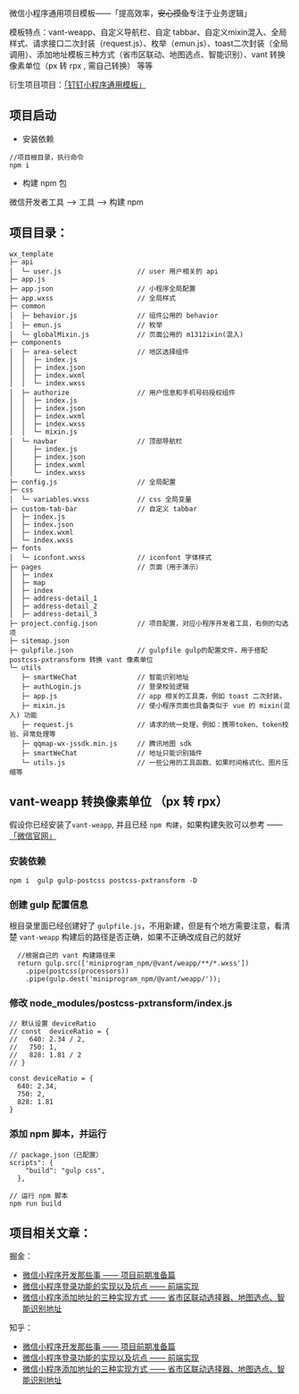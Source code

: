微信小程序通用项目模板——「提高效率，~~安心摸鱼~~专注于业务逻辑」

模板特点：vant-weapp、自定义导航栏、自定 tabbar、自定义mixin混入、全局样式、请求接口二次封装（request.js）、枚举（emun.js）、toast二次封装（全局调用）、添加地址模板三种方式（省市区联动、地图选点、智能识别）、vant 转换像素单位（px 转 rpx , 需自己转换） 等等

衍生项目项目：[「钉钉小程序通用模板」](https://github.com/KiteWorld/dingding_template)

## 项目启动

- 安装依赖
```
//项目根目录，执行命令
npm i
```
- 构建 npm 包

微信开发者工具 --> 工具 --> 构建 npm 


##  项目目录：

```
wx_template                                                        
├─ api                                                             
│  └─ user.js                   // user 用户相关的 api
├─ app.js                                                          
├─ app.json                     // 小程序全局配置
├─ app.wxss                     // 全局样式
├─ common                                                          
│  ├─ behavior.js               // 组件公用的 behavior 
│  ├─ emun.js                   // 枚举
│  └─ globalMixin.js            // 页面公用的 m1312ixin(混入)
├─ components                                           
│  ├─ area-select               // 地区选择组件
│  │  ├─ index.js      
│  │  ├─ index.json    
│  │  ├─ index.wxml    
│  │  └─ index.wxss            
│  ├─ authorize                 // 用户信息和手机号码授权组件
│  │  ├─ index.js                                                  
│  │  ├─ index.json                                                
│  │  ├─ index.wxml                                                
│  │  ├─ index.wxss                                                
│  │  └─ mixin.js                                                  
│  └─ navbar                    // 顶部导航栏
│     ├─ index.js                                                   
│     ├─ index.json                                                
│     ├─ index.wxml                                                
│     └─ index.wxss                                                
├─ config.js                    // 全局配置
├─ css                                                             
│  └─ variables.wxss            // css 全局变量
├─ custom-tab-bar               // 自定义 tabbar 
│  ├─ index.js                                                     
│  ├─ index.json                                                   
│  ├─ index.wxml                                                   
│  └─ index.wxss                                                   
├─ fonts                                                           
│  └─ iconfont.wxss             // iconfont 字体样式
├─ pages                        // 页面（用于演示）
│  ├─ index
│  ├─ map
│  ├─ index 
│  ├─ address-detail_1                                                 
│  ├─ address-detail_2                                                 
│  ├─ address-detail_3                                                 
├─ project.config.json          // 项目配置，对应小程序开发者工具，右侧的勾选项
├─ sitemap.json              
├─ gulpfile.json                // gulpfile gulp的配置文件，用于搭配 postcss-pxtransform 转换 vant 像素单位                    
└─ utils
   ├─ smartWeChat               // 智能识别地址                                                       
   ├─ authLogin.js              // 登录校验逻辑 
   ├─ app.js                    // app 相关的工具类，例如 toast 二次封装。  
   ├─ mixin.js                  // 使小程序页面也具备类似于 vue 的 mixin(混入) 功能
   ├─ request.js                // 请求的统一处理，例如：携带token、token校验、异常处理等
   ├─ qqmap-wx-jssdk.min.js     // 腾讯地图 sdk
   ├─ smartWeChat               // 地址只能识别插件            
   └─ utils.js                  // 一些公用的工具函数、如果时间格式化、图片压缩等
```

## vant-weapp 转换像素单位 （px 转 rpx）
假设你已经安装了`vant-weapp`, 并且已经 `npm 构建`，如果构建失败可以参考 —— [「微信官网」](https://developers.weixin.qq.com/miniprogram/dev/devtools/npm.html)
### 安装依赖
```
npm i  gulp gulp-postcss postcss-pxtransform -D
```
### 创建 gulp 配置信息 
根目录里面已经创建好了 `gulpfile.js`，不用新建，但是有个地方需要注意，看清楚 `vant-weapp` 构建后的路径是否正确，如果不正确改成自己的就好
```
  //根据自己的 vant 构建路径来
  return gulp.src(['miniprogram_npm/@vant/weapp/**/*.wxss']) 
    .pipe(postcss(processors))
    .pipe(gulp.dest('miniprogram_npm/@vant/weapp/'));
```
### 修改 node_modules/postcss-pxtransform/index.js 
```
// 默认设置 deviceRatio
// const  deviceRatio = {
//   640: 2.34 / 2,
//   750: 1,
//   828: 1.81 / 2
// }

const deviceRatio = {
  640: 2.34,
  750: 2,
  828: 1.81
}
```

### 添加 npm 脚本，并运行
``` 
// package.json（已配置）
scripts": {
    "build": "gulp css",
  },
```
```
// 运行 npm 脚本
npm run build
```

## 项目相关文章：

掘金：
- [微信小程序开发那些事 —— 项目前期准备篇](https://juejin.cn/post/6975434044024553503)
- [微信小程序登录功能的实现以及坑点 —— 前端实现](https://juejin.cn/post/6976455315298451470)
- [微信小程序添加地址的三种实现方式 —— 省市区联动选择器、地图选点、智能识别地址](https://juejin.cn/post/6979432031961022478)

知乎：
- [微信小程序开发那些事 —— 项目前期准备篇](https://zhuanlan.zhihu.com/p/382180744)
- [微信小程序登录功能的实现以及坑点 —— 前端实现](https://zhuanlan.zhihu.com/p/382588175)
- [微信小程序添加地址的三种实现方式 —— 省市区联动选择器、地图选点、智能识别地址](https://zhuanlan.zhihu.com/p/385354223)

